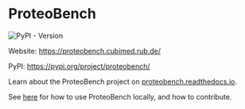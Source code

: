 # ProteoBench

![PyPI - Version](https://img.shields.io/pypi/v/proteobench)

Website: https://proteobench.cubimed.rub.de/

PyPI: https://pypi.org/project/proteobench/

Learn about the ProteoBench project on [proteobench.readthedocs.io](https://proteobench.readthedocs.io/en/latest/).

See [here](https://proteobench.readthedocs.io/en/latest/developer-guide/development-setup/) for how to use ProteoBench locally, and how to contribute.
